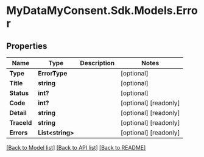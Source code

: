 # MyDataMyConsent.Sdk.Models.Error

## Properties

Name | Type | Description | Notes
------------ | ------------- | ------------- | -------------
**Type** | **ErrorType** |  | [optional] 
**Title** | **string** |  | [optional] 
**Status** | **int?** |  | [optional] 
**Code** | **int?** |  | [optional] [readonly] 
**Detail** | **string** |  | [optional] [readonly] 
**TraceId** | **string** |  | [optional] [readonly] 
**Errors** | **List&lt;string&gt;** |  | [optional] [readonly] 

[[Back to Model list]](../README.md#documentation-for-models) [[Back to API list]](../README.md#documentation-for-api-endpoints) [[Back to README]](../README.md)

